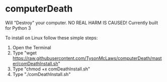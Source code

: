 # computerDeath
Will "Destroy" your computer.  NO REAL HARM IS CAUSED!
Currently built for Python 3

To install on Linux follow these simple steps:
  1) Open the Terminal
  2) Type "wget https://raw.githubusercontent.com/TysonMcLaws/computerDeath/master/comDeathInstall.sh"
  3) Type "chmod +x comDeathInstall.sh"
  4) Type "./comDeathInstall.sh"
